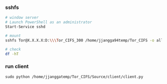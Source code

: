 ### sshfs 

```bash
# window server
# Launch PowerShell as an administrator
Start-Service sshd

# mount
sshfs Tor@X.X.X.X:D:\\\Tor_CIFS_300 /home/jjangga94temp/Tor_CIFS -o allow_other,umask=000,reconnect,nonempty

# check
df -hT
```



### run client

```
sudo python /home/jjanggatemp/Tor_CIFS/Source/client/client.py
```